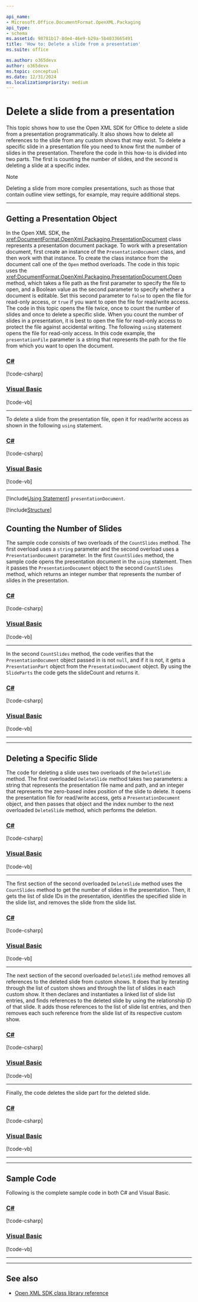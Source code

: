 ```yaml
---

api_name:
- Microsoft.Office.DocumentFormat.OpenXML.Packaging
api_type:
- schema
ms.assetid: 98781b17-8de4-46e9-b29a-5b4033665491
title: 'How to: Delete a slide from a presentation'
ms.suite: office

ms.author: o365devx
author: o365devx
ms.topic: conceptual
ms.date: 12/31/2024
ms.localizationpriority: medium
---
```

# Delete a slide from a presentation

This topic shows how to use the Open XML SDK for Office to delete a
slide from a presentation programmatically. It also shows how to delete
all references to the slide from any custom shows that may exist. To
delete a specific slide in a presentation file you need to know first
the number of slides in the presentation. Therefore the code in this
how-to is divided into two parts. The first is counting the number of
slides, and the second is deleting a slide at a specific index.

> [!NOTE]
> Deleting a slide from more complex presentations, such as those that contain outline view settings, for example, may require additional steps.



--------------------------------------------------------------------------------
## Getting a Presentation Object

In the Open XML SDK, the <xref:DocumentFormat.OpenXml.Packaging.PresentationDocument> class represents a presentation document package. To work with a presentation document, first create an instance of the `PresentationDocument` class, and then work with that instance. To create the class instance from the document call one of the `Open` method overloads. The code in this topic uses the <xref:DocumentFormat.OpenXml.Packaging.PresentationDocument.Open> method, which takes a file path as the first parameter to specify the file to open, and a Boolean value as the second parameter to specify whether a document is editable. Set this second parameter to `false` to open the file for read-only access, or `true` if you want to open the file for read/write access. The code in this topic opens the file twice, once to count the number of slides and once to delete a specific slide. When you count the number of slides in a presentation, it is best to open the file for read-only access to protect the file against accidental writing. The following `using` statement opens the file for read-only access. In this code example, the `presentationFile` parameter is a string that represents the path for the file from which you want to open the document.

### [C#](#tab/cs-1)
[!code-csharp[](../../samples/presentation/delete_a_slide_from/cs/Program.cs#snippet1)]

### [Visual Basic](#tab/vb-1)
[!code-vb[](../../samples/presentation/delete_a_slide_from/vb/Program.vb#snippet1)]
***


To delete a slide from the presentation file, open it for read/write
access as shown in the following `using`
statement.

### [C#](#tab/cs-2)
[!code-csharp[](../../samples/presentation/delete_a_slide_from/cs/Program.cs#snippet2)]

### [Visual Basic](#tab/vb-2)
[!code-vb[](../../samples/presentation/delete_a_slide_from/vb/Program.vb#snippet2)]
***


[!include[Using Statement](../includes/presentation/using-statement.md)] `presentationDocument`.

[!include[Structure](../includes/presentation/structure.md)]

## Counting the Number of Slides

The sample code consists of two overloads of the `CountSlides` method. The first overload uses a `string` parameter and the second overload uses a `PresentationDocument` parameter. In the first `CountSlides` method, the sample code opens the presentation document in the `using` statement. Then it passes the `PresentationDocument` object to the second `CountSlides` method, which returns an integer number that represents the number of slides in the presentation.

### [C#](#tab/cs-3)
[!code-csharp[](../../samples/presentation/delete_a_slide_from/cs/Program.cs#snippet3)]

### [Visual Basic](#tab/vb-3)
[!code-vb[](../../samples/presentation/delete_a_slide_from/vb/Program.vb#snippet3)]
***


In the second `CountSlides` method, the code
verifies that the `PresentationDocument`
object passed in is not `null`, and if it is
not, it gets a `PresentationPart` object from
the `PresentationDocument` object. By using
the `SlideParts` the code gets the slideCount
and returns it.

### [C#](#tab/cs-4)
[!code-csharp[](../../samples/presentation/delete_a_slide_from/cs/Program.cs#snippet4)]

### [Visual Basic](#tab/vb-4)
[!code-vb[](../../samples/presentation/delete_a_slide_from/vb/Program.vb#snippet4)]
***

--------------------------------------------------------------------------------
## Deleting a Specific Slide

The code for deleting a slide uses two overloads of the `DeleteSlide` method. The first overloaded `DeleteSlide` method takes two parameters: a string
that represents the presentation file name and path, and an integer that
represents the zero-based index position of the slide to delete. It
opens the presentation file for read/write access, gets a `PresentationDocument` object, and then passes that
object and the index number to the next overloaded `DeleteSlide` method, which performs the deletion.

### [C#](#tab/cs-5)
[!code-csharp[](../../samples/presentation/delete_a_slide_from/cs/Program.cs#snippet5)]

### [Visual Basic](#tab/vb-5)
[!code-vb[](../../samples/presentation/delete_a_slide_from/vb/Program.vb#snippet5)]
***


The first section of the second overloaded `DeleteSlide` method uses the `CountSlides` method to get the number of slides in
the presentation. Then, it gets the list of slide IDs in the
presentation, identifies the specified slide in the slide list, and
removes the slide from the slide list.

### [C#](#tab/cs-6)
[!code-csharp[](../../samples/presentation/delete_a_slide_from/cs/Program.cs#snippet6)]

### [Visual Basic](#tab/vb-6)
[!code-vb[](../../samples/presentation/delete_a_slide_from/vb/Program.vb#snippet6)]
***


The next section of the second overloaded `DeleteSlide` method removes all references to the
deleted slide from custom shows. It does that by iterating through the
list of custom shows and through the list of slides in each custom show.
It then declares and instantiates a linked list of slide list entries,
and finds references to the deleted slide by using the relationship ID
of that slide. It adds those references to the list of slide list
entries, and then removes each such reference from the slide list of its
respective custom show.

### [C#](#tab/cs-7)
[!code-csharp[](../../samples/presentation/delete_a_slide_from/cs/Program.cs#snippet7)]

### [Visual Basic](#tab/vb-7)
[!code-vb[](../../samples/presentation/delete_a_slide_from/vb/Program.vb#snippet7)]
***


Finally, the code deletes the slide part for the deleted slide.

### [C#](#tab/cs-8)
[!code-csharp[](../../samples/presentation/delete_a_slide_from/cs/Program.cs#snippet8)]

### [Visual Basic](#tab/vb-8)
[!code-vb[](../../samples/presentation/delete_a_slide_from/vb/Program.vb#snippet8)]
***


--------------------------------------------------------------------------------
## Sample Code

Following is the complete sample code in both C\# and Visual Basic.

### [C#](#tab/cs)
[!code-csharp[](../../samples/presentation/delete_a_slide_from/cs/Program.cs#snippet0)]

### [Visual Basic](#tab/vb)
[!code-vb[](../../samples/presentation/delete_a_slide_from/vb/Program.vb#snippet0)]
***

--------------------------------------------------------------------------------
## See also



- [Open XML SDK class library reference](/office/open-xml/open-xml-sdk)
